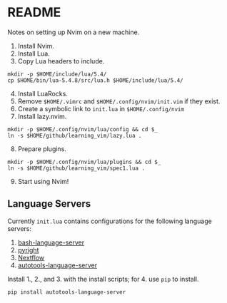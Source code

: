 # README

Notes on setting up Nvim on a new machine.

1. Install Nvim.
2. Install Lua.
3. Copy Lua headers to include.

```console
mkdir -p $HOME/include/lua/5.4/
cp $HOME/bin/lua-5.4.8/src/lua.h $HOME/include/lua/5.4/
```

4. Install LuaRocks.
5. Remove `$HOME/.vimrc` and `$HOME/.config/nvim/init.vim` if they exist.
6. Create a symbolic link to `init.lua` in `$HOME/.config/nvim`
7. Install lazy.nvim.

```console
mkdir -p $HOME/.config/nvim/lua/config && cd $_
ln -s $HOME/github/learning_vim/lazy.lua .
```

8. Prepare plugins.

```console
mkdir -p $HOME/.config/nvim/lua/plugins && cd $_
ln -s $HOME/github/learning_vim/spec1.lua .
```

9. Start using Nvim!

## Language Servers

Currently `init.lua` contains configurations for the following language servers:

1. [bash-language-server](https://github.com/bash-lsp/bash-language-server)
2. [pyright](https://github.com/microsoft/pyright)
3. [Nextflow](https://github.com/nextflow-io/language-server)
4. [autotools-language-server](https://autotools-language-server.readthedocs.io/en/latest/index.html)

Install 1., 2., and 3. with the install scripts; for 4. use `pip` to install.

```console
pip install autotools-language-server
```
